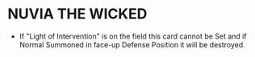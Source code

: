 
# NUVIA THE WICKED

*   If "Light of Intervention" is on the field this card cannot be Set and if Normal Summoned in face-up Defense Position it will be destroyed.

  